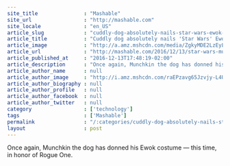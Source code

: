 ```yaml
---
site_title               : "Mashable"
site_url                 : "http://mashable.com"
site_locale              : "en_US"
article_slug             : "cuddly-dog-absolutely-nails-star-wars-ewok-audition"
article_title            : "Cuddly dog absolutely nails 'Star Wars' Ewok audition"
article_image            : "http://a.amz.mshcdn.com/media/ZgkyMDE2LzEyLzEzLzBiLzcyNzc3OThmNjZmZjRkNmZiN2E0OWVjNTZjNTJjOGE2LmRhYzY5LnBuZwpwCXRodW1iCTEyMDB4NjMwCmUJanBn/dce3d66b/b3a/7277798f66ff4d6fb7a49ec56c52c8a6.jpg"
article_url              : "http://mashable.com/2016/12/13/star-wars-munchkin-dog-ewok-audition/"
article_published_at     : "2016-12-13T17:48:19-02:00"
article_description      : "Once again, Munchkin the dog has donned his Ewok costume — this time, in honor of Rogue One."
article_author_name      : null
article_author_image     : "http://i.amz.mshcdn.com/raEPzavg65Jzvjy-L4U699QBlmQ=/90x90/default-m.jpg"
article_author_biography : null
article_author_profile   : null
article_author_facebook  : null
article_author_twitter   : null
category                 : ['technology']
tags                     : ['Mashable']
permalink                : "/:categories/cuddly-dog-absolutely-nails-star-wars-ewok-audition/"
layout                   : post
---
```


Once again, Munchkin the dog has donned his Ewok costume — this time, in honor of Rogue One.
